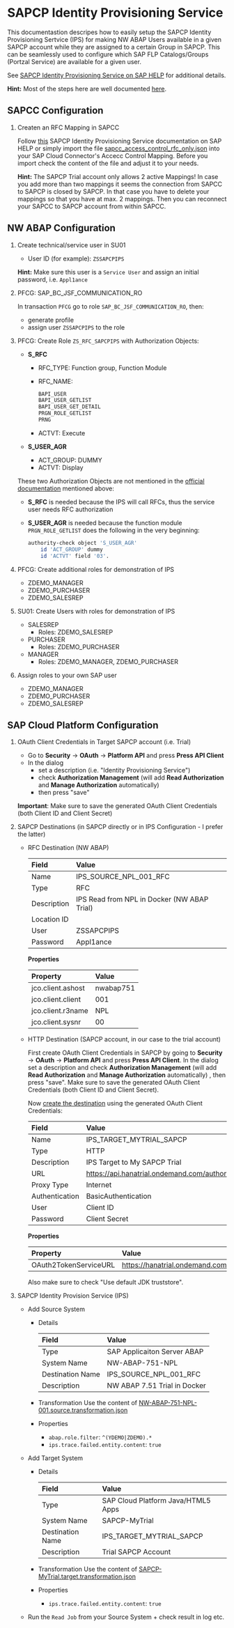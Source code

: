 # SAPCP Identity Provisioning Service

This documentastion descripes how to easily setup the SAPCP Identity Provisioning Sertvice (IPS) for making
NW ABAP Users available in a given SAPCP account while they are assigned to a certain Group in SAPCP. This can be seamlessly used to configure which SAP FLP Catalogs/Groups (Portzal Service) are available for a given user.

See [SAPCP Identity Provisioning Service on SAP HELP](https://help.sap.com/viewer/p/IDENTITY_PROVISIONING) for additional details.

**Hint:** Most of the steps here are well documented [here](https://help.sap.com/viewer/f48e822d6d484fa5ade7dda78b64d9f5/Cloud/en-US/5235087c8a6e4860aac36a8c3675fb9d.html).

## SAPCC Configuration

1. Createn an RFC Mapping in SAPCC

     Follow [this](https://help.sap.com/viewer/f48e822d6d484fa5ade7dda78b64d9f5/Cloud/en-US/5235087c8a6e4860aac36a8c3675fb9d.html) SAPCP Identity Provisioning Service documentation on SAP HELP or simply import the file [sapcc_access_control_rfc_only.json](./sapcc_access_control_rfc_only.json) into your SAP Cloud Connector's Accecc Control Mapping. Before you import check the content of the file and adjust it to your needs.

    **Hint:** The SAPCP Trial account only allows 2 active Mappings! In case you add more than two mappings it seems the connection from SAPCC to SAPCP is closed by SAPCP. In that case you have to delete your mappings so that you have at max. 2 mappings. Then you can reconnect your SAPCC to SAPCP account from within SAPCC.

## NW ABAP Configuration

1. Create technical/service user in SU01

    - User ID (for example): `ZSSAPCPIPS`

    **Hint:** Make sure this user is a `Service User` and assign an initial password, i.e. `Appl1ance`

1. PFCG: SAP_BC_JSF_COMMUNICATION_RO

    In transaction `PFCG` go to role `SAP_BC_JSF_COMMUNICATION_RO`, then:

    - generate profile
    - assign user `ZSSAPCPIPS` to the role

1. PFCG: Create Role `ZS_RFC_SAPCPIPS` with Authorization Objects:

    - **S_RFC**
      - RFC_TYPE: Function group, Function Module
      - RFC_NAME:

          ```sh
          BAPI_USER
          BAPI_USER_GETLIST
          BAPI_USER_GET_DETAIL
          PRGN_ROLE_GETLIST
          PRNG
          ```
      - ACTVT: Execute

    - **S_USER_AGR**
      - ACT_GROUP: DUMMY
      - ACTVT: Display

    These two Authorization Objects are not mentioned in the [official documentation](https://help.sap.com/viewer/f48e822d6d484fa5ade7dda78b64d9f5/Cloud/en-US/5235087c8a6e4860aac36a8c3675fb9d.html) mentioned above:

    - **S_RFC** is needed because the IPS will call RFCs, thus the service user needs RFC authorization

    - **S_USER_AGR** is needed because the function module `PRGN_ROLE_GETLIST` does the following in the very beginning:

        ```sh
        authority-check object 'S_USER_AGR'
            id 'ACT_GROUP' dummy
            id 'ACTVT' field '03'.
        ```

1. PFCG: Create additional roles for demonstration of IPS
    - ZDEMO_MANAGER
    - ZDEMO_PURCHASER
    - ZDEMO_SALESREP

1. SU01: Create Users with roles for demonstration of IPS
    - SALESREP
      - Roles: ZDEMO_SALESREP
    - PURCHASER
      - Roles: ZDEMO_PURCHASER
    - MANAGER
      - Roles: ZDEMO_MANAGER, ZDEMO_PURCHASER

1. Assign roles to your own SAP user
    - ZDEMO_MANAGER
    - ZDEMO_PURCHASER
    - ZDEMO_SALESREP

## SAP Cloud Platform Configuration

1. OAuth Client Credentials in Target SAPCP account (i.e. Trial)

    - Go to **Security** -> **OAuth** -> **Platform API** and press **Press API Client**
    - In the dialog
      - set a description (i.e. "Identity Provisioning Service")
      - check **Authorization Management** (will add **Read Authorization** and **Manage Authorization** automatically)
      - then press "save"

    **Important**: Make sure to save the generated OAuth Client Credentials (both Client ID and Client Secret)

1. SAPCP Destinations (in SAPCP directly or in IPS Configuration - I prefer the latter)

    - RFC Destination (NW ABAP)

      | Field          | Value                                       |
      |:-------------- |:------------------------------------------- |
      | Name           | IPS_SOURCE_NPL_001_RFC                      |
      | Type           | RFC                                         |
      | Description    | IPS Read from NPL in Docker (NW ABAP Trial) |
      | Location ID    |                                             |
      | User           | ZSSAPCPIPS                                  |
      | Password       | Appl1ance                                   |

      **Properties**

      | Property           | Value     |
      |:-------------------|:----------|
      | jco.client.ashost  | nwabap751 |
      | jco.client.client  | 001       |
      | jco.client.r3name  | NPL       |
      | jco.client.sysnr   | 00        |

    - HTTP Destination (SAPCP account, in our case to the trial account)

      First create OAuth Client Credentials in SAPCP by going to **Security** -> **OAuth** -> **Platform API** and press **Press API Client**. In the dialog set a description and check **Authorization Management** (will add **Read Authorization** and **Manage Authorization** automatically) , then press "save". Make sure to save the generated OAuth Client Credentials (both Client ID and Client Secret).

      Now [create the destination](https://help.sap.com/viewer/f48e822d6d484fa5ade7dda78b64d9f5/Cloud/en-US/dcdf72892190449384ba522fa95b4e8e.html) using the generated OAuth Client Credentials:

      | Field          | Value                                                                     |
      |:-------------- |:------------------------------------------------------------------------- |
      | Name           | IPS_TARGET_MYTRIAL_SAPCP                                                  |
      | Type           | HTTP                                                                      |
      | Description    | IPS Target to My SAPCP Trial                                              |
      | URL            | https://api.hanatrial.ondemand.com/authorization/v1/accounts/p123456trial |
      | Proxy Type     | Internet                                                                  |
      | Authentication | BasicAuthentication                                                       |
      | User           | Client ID                                                                 |
      | Password       | Client Secret                                                             |

      **Properties**

      | Property              | Value                                             |
      |:----------------------|:--------------------------------------------------|
      | OAuth2TokenServiceURL | https://hanatrial.ondemand.com/oauth2/apitoken/v1 |

      Also make sure to check "Use default JDK truststore".

1. SAPCP Identity Provision Service (IPS)

    - Add Source System

      - Details

        | Field            | Value                          |
        |:---------------- |:------------------------------ |
        | Type             | SAP Applicaiton Server ABAP    |
        | System Name      | NW-ABAP-751-NPL                |
        | Destination Name | IPS_SOURCE_NPL_001_RFC         |
        | Description      | NW ABAP 7.51 Trial in Docker   |

      - Transformation
        Use the content of [NW-ABAP-751-NPL-001.source.transformation.json](./NW-ABAP-751-NPL-001.source.transformation.json)

      - Properties
        - `abap.role.filter`: `^(YDEMO|ZDEMO).*`
        - `ips.trace.failed.entity.content`: `true`

    - Add Target System

      - Details

        | Field            | Value                              |
        |:---------------- |:---------------------------------- |
        | Type             | SAP Cloud Platform Java/HTML5 Apps |
        | System Name      | SAPCP-MyTrial                      |
        | Destination Name | IPS_TARGET_MYTRIAL_SAPCP           |
        | Description      | Trial SAPCP Account                |

      - Transformation
        Use the content of [SAPCP-MyTrial.target.transformation.json](./SAPCP-MyTrial.target.transformation.json)

      - Properties
        - `ips.trace.failed.entity.content`: `true`

    - Run the `Read Job` from your Source System + check result in log etc.
